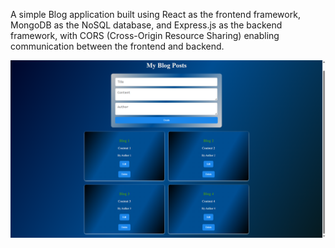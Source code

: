 A simple Blog application built using React as the frontend framework, MongoDB as the NoSQL database, and Express.js as the backend framework, with CORS (Cross-Origin Resource Sharing) enabling communication between the frontend and backend.

![image alt](https://github.com/Deebi973/Blog----Mini--project/blob/main/Blog%20mini%20project.png?raw=true)
